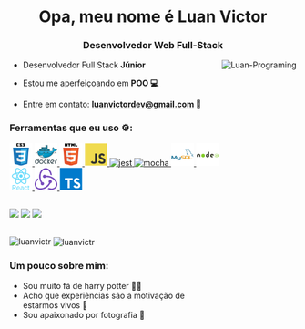 <h1 align="center">Opa, meu nome é Luan Victor</h1>
<h3 align="center">Desenvolvedor Web Full-Stack</h3>

<img align="right" alt="Luan-Programing" height="300px" style="margin-bottom:2000px;" src="https://media.discordapp.net/attachments/1078382691210231889/1078382846152024214/luan-programing.gif?width=736&height=552">

- Desenvolvedor Full Stack **Júnior**

- Estou me aperfeiçoando em **POO 💻**

- Entre em contato: **luanvictordev@gmail.com 📧**

<h3 align="left">Ferramentas que eu uso ⚙️:</h3>
<p align="left"> <a href="https://www.w3schools.com/css/" target="_blank" rel="noreferrer"> <img src="https://raw.githubusercontent.com/devicons/devicon/master/icons/css3/css3-original-wordmark.svg" alt="css3" width="40" height="40"/> </a> <a href="https://www.docker.com/" target="_blank" rel="noreferrer"> <img src="https://raw.githubusercontent.com/devicons/devicon/master/icons/docker/docker-original-wordmark.svg" alt="docker" width="40" height="40"/> </a> <a href="https://www.w3.org/html/" target="_blank" rel="noreferrer"> <img src="https://raw.githubusercontent.com/devicons/devicon/master/icons/html5/html5-original-wordmark.svg" alt="html5" width="40" height="40"/> </a> <a href="https://developer.mozilla.org/en-US/docs/Web/JavaScript" target="_blank" rel="noreferrer"> <img src="https://raw.githubusercontent.com/devicons/devicon/master/icons/javascript/javascript-original.svg" alt="javascript" width="40" height="40"/> </a> <a href="https://jestjs.io" target="_blank" rel="noreferrer"> <img src="https://www.vectorlogo.zone/logos/jestjsio/jestjsio-icon.svg" alt="jest" width="40" height="40"/> </a> <a href="https://mochajs.org" target="_blank" rel="noreferrer"> <img src="https://www.vectorlogo.zone/logos/mochajs/mochajs-icon.svg" alt="mocha" width="40" height="40"/> </a> <a href="https://www.mysql.com/" target="_blank" rel="noreferrer"> <img src="https://raw.githubusercontent.com/devicons/devicon/master/icons/mysql/mysql-original-wordmark.svg" alt="mysql" width="40" height="40"/> </a> <a href="https://nodejs.org" target="_blank" rel="noreferrer"> <img src="https://raw.githubusercontent.com/devicons/devicon/master/icons/nodejs/nodejs-original-wordmark.svg" alt="nodejs" width="40" height="40"/> </a> <a href="https://reactjs.org/" target="_blank" rel="noreferrer"> <img src="https://raw.githubusercontent.com/devicons/devicon/master/icons/react/react-original-wordmark.svg" alt="react" width="40" height="40"/> </a> <a href="https://redux.js.org" target="_blank" rel="noreferrer"> <img src="https://raw.githubusercontent.com/devicons/devicon/master/icons/redux/redux-original.svg" alt="redux" width="40" height="40"/> </a> <a href="https://www.typescriptlang.org/" target="_blank" rel="noreferrer"> <img src="https://raw.githubusercontent.com/devicons/devicon/master/icons/typescript/typescript-original.svg" alt="typescript" width="40" height="40"/> </a> </p>

##

<div> 
  <a href="https://instagram.com/as.luanvictor" target="_blank"><img src="https://img.shields.io/badge/-Instagram-%23E4405F?style=for-the-badge&logo=instagram&logoColor=white" target="_blank"></a>
  <a href = "mailto:luanvictordev@gmail.com"><img src="https://img.shields.io/badge/-Gmail-%23333?style=for-the-badge&logo=gmail&logoColor=white" target="_blank"></a>
  <a href="https://www.linkedin.com/in/luanvictor-/" target="_blank"><img src="https://img.shields.io/badge/-LinkedIn-%230077B5?style=for-the-badge&logo=linkedin&logoColor=white" target="_blank"></a> 
  
</div>

##


<p><img align="left" src="https://github-readme-stats.vercel.app/api/top-langs?username=luanvictr&show_icons=true&locale=en&layout=compact" alt="luanvictr" /></p>

<p>&nbsp;<img align="center" src="https://github-readme-stats.vercel.app/api?username=luanvictr&show_icons=true&locale=en" alt="luanvictr" /></p>

<div>
  <h3>Um pouco sobre mim:</h3>
  <ul>
  <li>Sou muito fã de harry potter 🧙‍♂️ </li>
  <li>Acho que experiências são a motivação de estarmos vivos 🧭</li>
  <li>Sou apaixonado por fotografia 📸</li>
  </ul>
</div>
